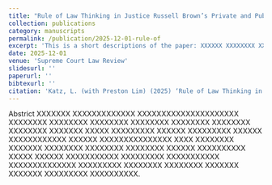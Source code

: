 ```yaml
---
title: "Rule of Law Thinking in Justice Russell Brown’s Private and Public Law"
collection: publications
category: manuscripts
permalink: /publication/2025-12-01-rule-of
excerpt: 'This is a short descriptions of the paper: XXXXXX XXXXXXXX XXXXXXXXXXX XXXXX XXXXXXX XXXXXXXXXXXXX XXXXXX XXXXXXXX XXXXXXXXX XXXXXXXXX XXXXXXXX XXXXXXXXX.'
date: 2025-12-01
venue: 'Supreme Court Law Review'
slidesurl: ''
paperurl: ''
bibtexurl: ''
citation: 'Katz, L. (with Preston Lim) (2025) ‘Rule of Law Thinking in Justice Russell Brown’s Private and Public Law,’ Supreme Court Law Review (forthcoming)'
---
```

Abstrict XXXXXXX XXXXXXXXXXXXX XXXXXXXXXXXXXXXXXXXXX XXXXXXXX XXXXXXXX XXXXXXXX XXXXXXXX XXXXXXXX XXXXXXXX XXXXXXXX XXXXXXX XXXXX XXXXXXXXX XXXXXX XXXXXXXXX XXXXXX XXXXXXXXXXXX XXXXXX XXXXXXXXXXXXXXX XXXX XXXXXXXX XXXXXXX XXXXXXXX XXXXXXXX XXXXXXXX XXXXXX XXXXXXXXXX XXXXX XXXXXX XXXXXXXXXXX XXXXXXXXX XXXXXXXXXXX XXXXXXXXXXXXXX XXXXXXXXX XXXXXXXX XXXXXXXX XXXXXXX XXXXXXX XXXXXXXXX XXXXXXXXXX.
